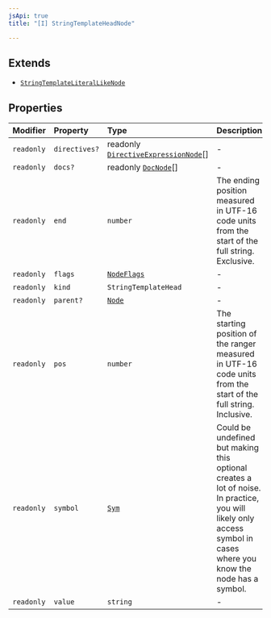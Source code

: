 ```yaml
---
jsApi: true
title: "[I] StringTemplateHeadNode"

---
```

## Extends

- [`StringTemplateLiteralLikeNode`](StringTemplateLiteralLikeNode.md)

## Properties

| Modifier | Property | Type | Description | Inheritance |
| :------ | :------ | :------ | :------ | :------ |
| `readonly` | `directives?` | readonly [`DirectiveExpressionNode`](DirectiveExpressionNode.md)[] | - | [`StringTemplateLiteralLikeNode.directives`](StringTemplateLiteralLikeNode.md) |
| `readonly` | `docs?` | readonly [`DocNode`](DocNode.md)[] | - | [`StringTemplateLiteralLikeNode.docs`](StringTemplateLiteralLikeNode.md) |
| `readonly` | `end` | `number` | The ending position measured in UTF-16 code units from the start of the<br />full string. Exclusive. | [`StringTemplateLiteralLikeNode.end`](StringTemplateLiteralLikeNode.md) |
| `readonly` | `flags` | [`NodeFlags`](../enumerations/NodeFlags.md) | - | [`StringTemplateLiteralLikeNode.flags`](StringTemplateLiteralLikeNode.md) |
| `readonly` | `kind` | `StringTemplateHead` | - | [`StringTemplateLiteralLikeNode.kind`](StringTemplateLiteralLikeNode.md) |
| `readonly` | `parent?` | [`Node`](../type-aliases/Node.md) | - | [`StringTemplateLiteralLikeNode.parent`](StringTemplateLiteralLikeNode.md) |
| `readonly` | `pos` | `number` | The starting position of the ranger measured in UTF-16 code units from the<br />start of the full string. Inclusive. | [`StringTemplateLiteralLikeNode.pos`](StringTemplateLiteralLikeNode.md) |
| `readonly` | `symbol` | [`Sym`](Sym.md) | Could be undefined but making this optional creates a lot of noise. In practice,<br />you will likely only access symbol in cases where you know the node has a symbol. | [`StringTemplateLiteralLikeNode.symbol`](StringTemplateLiteralLikeNode.md) |
| `readonly` | `value` | `string` | - | [`StringTemplateLiteralLikeNode.value`](StringTemplateLiteralLikeNode.md) |
